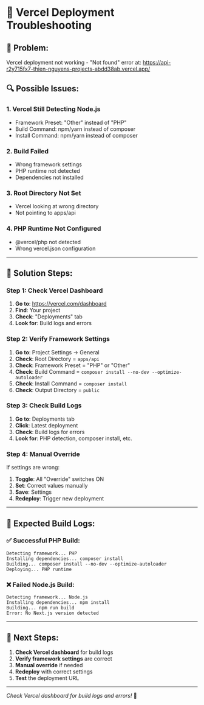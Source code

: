 # 🚨 Vercel Deployment Troubleshooting

## 🚨 **Problem:**

Vercel deployment not working - "Not found" error at:
https://api-r2y715fx7-thien-nguyens-projects-abdd38ab.vercel.app/

## 🔍 **Possible Issues:**

### **1. Vercel Still Detecting Node.js**

- Framework Preset: "Other" instead of "PHP"
- Build Command: npm/yarn instead of composer
- Install Command: npm/yarn instead of composer

### **2. Build Failed**

- Wrong framework settings
- PHP runtime not detected
- Dependencies not installed

### **3. Root Directory Not Set**

- Vercel looking at wrong directory
- Not pointing to apps/api

### **4. PHP Runtime Not Configured**

- @vercel/php not detected
- Wrong vercel.json configuration

---

## 🔧 **Solution Steps:**

### **Step 1: Check Vercel Dashboard**

1. **Go to**: https://vercel.com/dashboard
2. **Find**: Your project
3. **Check**: "Deployments" tab
4. **Look for**: Build logs and errors

### **Step 2: Verify Framework Settings**

1. **Go to**: Project Settings → General
2. **Check**: Root Directory = `apps/api`
3. **Check**: Framework Preset = "PHP" or "Other"
4. **Check**: Build Command = `composer install --no-dev --optimize-autoloader`
5. **Check**: Install Command = `composer install`
6. **Check**: Output Directory = `public`

### **Step 3: Check Build Logs**

1. **Go to**: Deployments tab
2. **Click**: Latest deployment
3. **Check**: Build logs for errors
4. **Look for**: PHP detection, composer install, etc.

### **Step 4: Manual Override**

If settings are wrong:

1. **Toggle**: All "Override" switches ON
2. **Set**: Correct values manually
3. **Save**: Settings
4. **Redeploy**: Trigger new deployment

---

## 🚀 **Expected Build Logs:**

### **✅ Successful PHP Build:**

```
Detecting framework... PHP
Installing dependencies... composer install
Building... composer install --no-dev --optimize-autoloader
Deploying... PHP runtime
```

### **❌ Failed Node.js Build:**

```
Detecting framework... Node.js
Installing dependencies... npm install
Building... npm run build
Error: No Next.js version detected
```

---

## 🎯 **Next Steps:**

1. **Check Vercel dashboard** for build logs
2. **Verify framework settings** are correct
3. **Manual override** if needed
4. **Redeploy** with correct settings
5. **Test** the deployment URL

---

_Check Vercel dashboard for build logs and errors!_ 🚀
